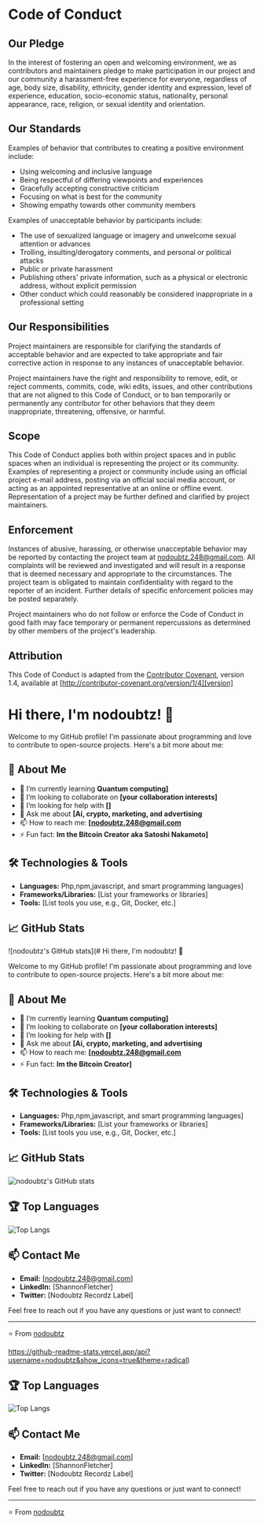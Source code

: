 # Code of Conduct

## Our Pledge

In the interest of fostering an open and welcoming environment, we as contributors and maintainers pledge to make participation in our project and our community a harassment-free experience for everyone, regardless of age, body size, disability, ethnicity, gender identity and expression, level of experience, education, socio-economic status, nationality, personal appearance, race, religion, or sexual identity and orientation.

## Our Standards

Examples of behavior that contributes to creating a positive environment include:

- Using welcoming and inclusive language
- Being respectful of differing viewpoints and experiences
- Gracefully accepting constructive criticism
- Focusing on what is best for the community
- Showing empathy towards other community members

Examples of unacceptable behavior by participants include:

- The use of sexualized language or imagery and unwelcome sexual attention or advances
- Trolling, insulting/derogatory comments, and personal or political attacks
- Public or private harassment
- Publishing others' private information, such as a physical or electronic address, without explicit permission
- Other conduct which could reasonably be considered inappropriate in a professional setting

## Our Responsibilities

Project maintainers are responsible for clarifying the standards of acceptable behavior and are expected to take appropriate and fair corrective action in response to any instances of unacceptable behavior.

Project maintainers have the right and responsibility to remove, edit, or reject comments, commits, code, wiki edits, issues, and other contributions that are not aligned to this Code of Conduct, or to ban temporarily or permanently any contributor for other behaviors that they deem inappropriate, threatening, offensive, or harmful.

## Scope

This Code of Conduct applies both within project spaces and in public spaces when an individual is representing the project or its community. Examples of representing a project or community include using an official project e-mail address, posting via an official social media account, or acting as an appointed representative at an online or offline event. Representation of a project may be further defined and clarified by project maintainers.

## Enforcement

Instances of abusive, harassing, or otherwise unacceptable behavior may be reported by contacting the project team at [nodoubtz.248@gmail.com](mailto:nodoubtz.248@gmail.com). All complaints will be reviewed and investigated and will result in a response that is deemed necessary and appropriate to the circumstances. The project team is obligated to maintain confidentiality with regard to the reporter of an incident. Further details of specific enforcement policies may be posted separately.

Project maintainers who do not follow or enforce the Code of Conduct in good faith may face temporary or permanent repercussions as determined by other members of the project's leadership.

## Attribution

This Code of Conduct is adapted from the [Contributor Covenant][homepage], version 1.4, available at [http://contributor-covenant.org/version/1/4][version]

[homepage]: http://contributor-covenant.org
[version]: http://contributor-covenant.org/version/1/4/



# Hi there, I'm nodoubtz! 👋

Welcome to my GitHub profile! I'm passionate about programming and love to contribute to open-source projects. Here's a bit more about me:

## 🚀 About Me

- 🌱 I’m currently learning **Quantum computing]**
- 👯 I’m looking to collaborate on **[your collaboration interests]**
- 🤔 I’m looking for help with **[]**
- 💬 Ask me about **[Ai, crypto, marketing, and advertising**
- 📫 How to reach me: **[nodoubtz.248@gmail.com**
- ⚡ Fun fact: **Im the Bitcoin Creator aka Satoshi Nakamoto]**

## 🛠️ Technologies & Tools

- **Languages:** Php,npm,javascript, and smart programming languages]
- **Frameworks/Libraries:** [List your frameworks or libraries]
- **Tools:** [List tools you use, e.g., Git, Docker, etc.]

## 📈 GitHub Stats

![nodoubtz's GitHub stats](# Hi there, I'm nodoubtz! 👋

Welcome to my GitHub profile! I'm passionate about programming and love to contribute to open-source projects. Here's a bit more about me:

## 🚀 About Me

- 🌱 I’m currently learning **Quantum computing]**
- 👯 I’m looking to collaborate on **[your collaboration interests]**
- 🤔 I’m looking for help with **[]**
- 💬 Ask me about **[Ai, crypto, marketing, and advertising**
- 📫 How to reach me: **[nodoubtz.248@gmail.com**
- ⚡ Fun fact: **Im the Bitcoin Creator]**

## 🛠️ Technologies & Tools

- **Languages:** Php,npm,javascript, and smart programming languages]
- **Frameworks/Libraries:** [List your frameworks or libraries]
- **Tools:** [List tools you use, e.g., Git, Docker, etc.]

## 📈 GitHub Stats

![nodoubtz's GitHub stats](https://github-readme-stats.vercel.app/api?username=nodoubtz&show_icons=true&theme=radical)

## 🏆 Top Languages

![Top Langs](https://github-readme-stats.vercel.app/api/top-langs/?username=nodoubtz&layout=compact&theme=radical)

## 📫 Contact Me

- **Email:** [nodoubtz.248@gmail.com]
- **LinkedIn:** [ShannonFletcher]
- **Twitter:** [Nodoubtz Recordz Label]

Feel free to reach out if you have any questions or just want to connect!

---

⭐️ From [nodoubtz](https://github.com/nodoubtz)

https://github-readme-stats.vercel.app/api?username=nodoubtz&show_icons=true&theme=radical)

## 🏆 Top Languages

![Top Langs](https://github-readme-stats.vercel.app/api/top-langs/?username=nodoubtz&layout=compact&theme=radical)

## 📫 Contact Me

- **Email:** [nodoubtz.248@gmail.com]
- **LinkedIn:** [ShannonFletcher]
- **Twitter:** [Nodoubtz Recordz Label]

Feel free to reach out if you have any questions or just want to connect!

---

⭐️ From [nodoubtz](https://github.com/nodoubtz)

